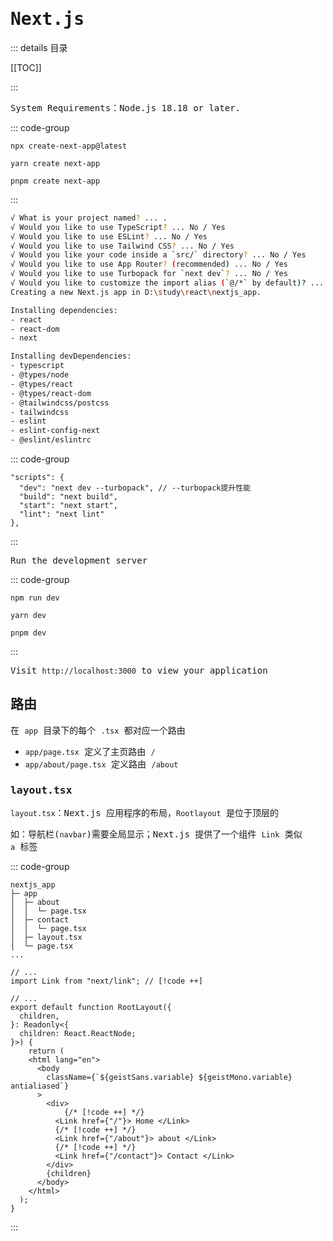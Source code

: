 # <samp>Next.js</samp>

::: details <samp>目录</samp>

[[TOC]]

:::



<samp>System Requirements：Node.js 18.18 or later.</samp>

::: code-group

```sh[npm]
npx create-next-app@latest
```

```sh[yarn]
yarn create next-app
```

```sh[pnpm]
pnpm create next-app
```

:::

```sh
√ What is your project named? ... .
√ Would you like to use TypeScript? ... No / Yes​
√ Would you like to use ESLint? ... No / Yes​
√ Would you like to use Tailwind CSS? ... No / Yes​
√ Would you like your code inside a `src/` directory? ... No​ / Yes
√ Would you like to use App Router? (recommended) ... No / Yes​
√ Would you like to use Turbopack for `next dev`? ... No / Yes​
√ Would you like to customize the import alias (`@/*` by default)? ... No​ / Yes
Creating a new Next.js app in D:\study\react\nextjs_app.

Installing dependencies:
- react
- react-dom
- next

Installing devDependencies:
- typescript
- @types/node
- @types/react
- @types/react-dom
- @tailwindcss/postcss
- tailwindcss
- eslint
- eslint-config-next
- @eslint/eslintrc
```

::: code-group

```json[package.json]
"scripts": {
  "dev": "next dev --turbopack", // --turbopack提升性能
  "build": "next build",
  "start": "next start",
  "lint": "next lint"
},
```

:::

<samp>Run the development server</samp>

::: code-group

```sh[npm]
npm run dev
```

```sh[yarn]
yarn dev
```

```sh[pnpm]
pnpm dev
```

:::

<samp>Visit `http://localhost:3000` to view your application</samp>

## <samp>路由</samp>

<samp>在 `app` 目录下的每个 `.tsx` 都对应一个路由</samp>

- <samp>`app/page.tsx` 定义了主页路由 `/`</samp>
- <samp>`app/about/page.tsx` 定义路由 `/about`</samp>

### <samp>layout.tsx</samp>

<samp>`layout.tsx`：Next.js 应用程序的布局，`Rootlayout` 是位于顶层的</samp>

<samp>如：导航栏(`navbar`)需要全局显示；Next.js 提供了一个组件 `Link` 类似 `a` 标签</samp>

::: code-group

```txt[app structure]
nextjs_app
├─ app
│  ├─ about
│  │  └─ page.tsx
│  ├─ contact
│  │  └─ page.tsx
│  ├─ layout.tsx
│  └─ page.tsx
...
```

```tsx[app/layout.tsx]
// ...
import Link from "next/link"; // [!code ++]

// ...
export default function RootLayout({
  children,
}: Readonly<{
  children: React.ReactNode;
}>) {
	return (
    <html lang="en">
      <body
        className={`${geistSans.variable} ${geistMono.variable} antialiased`}
      >
        <div>
        	{/* [!code ++] */}
          <Link href={"/"}> Home </Link>
          {/* [!code ++] */}
          <Link href={"/about"}> about </Link>
          {/* [!code ++] */}
          <Link href={"/contact"}> Contact </Link>
        </div>
        {children}
      </body>
    </html>
  );
}
```

:::

